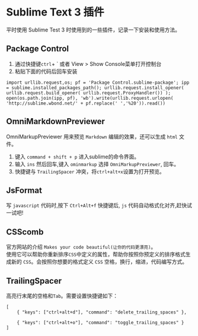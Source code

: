 # Sublime Text 3 插件
平时使用 Sublime Test 3 时使用到的一些插件，记录一下安装和使用方法。

## Package Control
1. 通过快捷键`ctrl`+ ` 或者 View > Show Console菜单打开控制台  
2. 粘贴下面的代码后回车安装  
```
import urllib.request,os; pf = 'Package Control.sublime-package'; ipp = sublime.installed_packages_path(); urllib.request.install_opener( urllib.request.build_opener( urllib.request.ProxyHandler()) ); open(os.path.join(ipp, pf), 'wb').write(urllib.request.urlopen( 'http://sublime.wbond.net/' + pf.replace(' ','%20')).read())
```

## OmniMarkdownPreviewer
OmniMarkupPreviewer 用来预览 `Markdown` 编辑的效果，还可以生成 `html` 文件。  
1. 键入 `command + shift + p` 进入sublime的命令界面。  
2. 输入 `ins` 然后回车,键入 `ominmarkup` 选择 `OmniMarkupPreviewer`, 回车。  
3. 快捷键与 `TrailingSpacer` 冲突，将`ctrl+alt+x`设置为打开预览。

## JsFormat
写 `javascript` 代码时,按下 `Ctrl+Alt+f` 快捷键后, `js` 代码自动格式化对齐,赶快试一试吧!  

## CSScomb
官方网站的介绍 `Makes your code beautiful(让你的代码更漂亮)`。  
使用它可以帮助你重新排序`CSS`中定义的属性，帮助你按照你预定义的排序格式生成新的 `CSS`。会按照你想要的格式定义 `CSS` 空格，换行，缩进，代码编写方式。  

## TrailingSpacer
高亮行末尾的空格和`Tab`。需要设置快捷键如下：
```
[
    { "keys": ["ctrl+alt+d"], "command": "delete_trailing_spaces" },

    { "keys": ["ctrl+alt+o"], "command": "toggle_trailing_spaces" }
]
```
